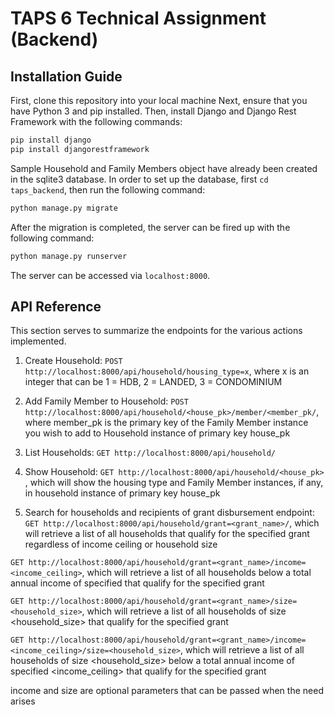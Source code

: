 # TAPS 6 Technical Assignment (Backend)
 
## Installation Guide
First, clone this repository into your local machine
Next, ensure that you have Python 3 and pip installed.
Then, install Django and Django Rest Framework with the following commands:

```bash
pip install django
pip install djangorestframework
```

Sample Household and Family Members object have already been created in the sqlite3 database. 
In order to set up the database, first ```cd taps_backend```, then run the following command:

```python
python manage.py migrate
```

After the migration is completed, the server can be fired up with the following command:

```python
python manage.py runserver
```

The server can be accessed via ```localhost:8000```.

## API Reference

This section serves to summarize the endpoints for the various actions implemented.
1) Create Household: ```POST http://localhost:8000/api/household/housing_type=x```, where x is an integer that can be 1 = HDB, 2 = LANDED, 3 = CONDOMINIUM

2) Add Family Member to Household: ```POST http://localhost:8000/api/household/<house_pk>/member/<member_pk/```, where member_pk is the primary key of the Family Member instance you wish to add to Household instance of primary key house_pk

3) List Households: ```GET http://localhost:8000/api/household/```

4) Show Household: ```GET http://localhost:8000/api/household/<house_pk>``` , which will show the housing type and Family Member instances, if any, in household instance of primary key house_pk

5) Search for households and recipients of grant disbursement endpoint: 
```GET http://localhost:8000/api/household/grant=<grant_name>/```, which will retrieve a list of all households that qualify for the specified grant regardless of income ceiling or household size

```GET http://localhost:8000/api/household/grant=<grant_name>/income=<income_ceiling>```, which will retrieve a list of all households below a total annual income of specified <income ceiling> that qualify for the specified grant
 
```GET http://localhost:8000/api/household/grant=<grant_name>/size=<household_size>```, which will retrieve a list of all households of size <household_size> that qualify for the specified grant 

```GET http://localhost:8000/api/household/grant=<grant_name>/income=<income_ceiling>/size=<household_size>```, which will retrieve a list of all households of size <household_size> below a total annual income of specified <income_ceiling> that qualify for the specified grant 

income and size are optional parameters that can be passed when the need arises
